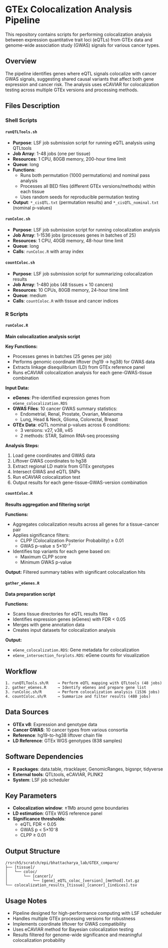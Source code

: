 # GTEx Colocalization Analysis Pipeline

This repository contains scripts for performing colocalization analysis between expression quantitative trait loci (eQTLs) from GTEx data and genome-wide association study (GWAS) signals for various cancer types.

## Overview

The pipeline identifies genes where eQTL signals colocalize with cancer GWAS signals, suggesting shared causal variants that affect both gene expression and cancer risk. The analysis uses eCAVIAR for colocalization testing across multiple GTEx versions and processing methods.

## Files Description

### Shell Scripts

#### `runQTLTools.sh`
- **Purpose**: LSF job submission script for running eQTL analysis using QTLtools
- **Job Array**: 1-48 jobs (one per tissue)
- **Resources**: 1 CPU, 80GB memory, 200-hour time limit
- **Queue**: long
- **Functions**:
  - Runs both permutation (1000 permutations) and nominal pass analysis
  - Processes all BED files (different GTEx versions/methods) within each tissue
  - Uses random seeds for reproducible permutation testing
- **Output**: `*_cisQTL.txt` (permutation results) and `*_cisQTL_nominal.txt` (nominal p-values)

#### `runColoc.sh`
- **Purpose**: LSF job submission script for running colocalization analysis
- **Job Array**: 1-1536 jobs (processes genes in batches of 25)
- **Resources**: 1 CPU, 40GB memory, 48-hour time limit
- **Queue**: long
- **Calls**: `runColoc.R` with array index

#### `countColoc.sh` 
- **Purpose**: LSF job submission script for summarizing colocalization results
- **Job Array**: 1-480 jobs (48 tissues × 10 cancers)
- **Resources**: 10 CPUs, 80GB memory, 24-hour time limit
- **Queue**: medium
- **Calls**: `countColoc.R` with tissue and cancer indices

### R Scripts

#### `runColoc.R`
**Main colocalization analysis script**

**Key Functions:**
- Processes genes in batches (25 genes per job)
- Performs genomic coordinate liftover (hg19 → hg38) for GWAS data
- Extracts linkage disequilibrium (LD) from GTEx reference panel
- Runs eCAVIAR colocalization analysis for each gene-GWAS-tissue combination

**Input Data:**
- **eGenes**: Pre-identified expression genes from `eGene_colocalization.RDS`
- **GWAS Files**: 10 cancer GWAS summary statistics:
  - Endometrial, Renal, Prostate, Ovarian, Melanoma
  - Lung, Head & Neck, Glioma, Colorectal, Breast
- **GTEx Data**: eQTL nominal p-values across 6 conditions:
  - 3 versions: v27, v38, v45
  - 2 methods: STAR, Salmon RNA-seq processing

**Analysis Steps:**
1. Load gene coordinates and GWAS data
2. Liftover GWAS coordinates to hg38
3. Extract regional LD matrix from GTEx genotypes
4. Intersect GWAS and eQTL SNPs
5. Run eCAVIAR colocalization test
6. Output results for each gene-tissue-GWAS-version combination

#### `countColoc.R`
**Results aggregation and filtering script**

**Functions:**
- Aggregates colocalization results across all genes for a tissue-cancer pair
- Applies significance filters:
  - CLPP (Colocalization Posterior Probability) ≥ 0.01
  - GWAS p-value ≤ 5×10⁻⁷
- Identifies top variants for each gene based on:
  - Maximum CLPP score
  - Minimum GWAS p-value

**Output:** Filtered summary tables with significant colocalization hits

#### `gather_eGenes.R`
**Data preparation script**

**Functions:**
- Scans tissue directories for eQTL results files
- Identifies expression genes (eGenes) with FDR < 0.05
- Merges with gene annotation data
- Creates input datasets for colocalization analysis

**Output:**
- `eGene_colocalization.RDS`: Gene metadata for colocalization
- `eGene_intersection_forplots.RDS`: eGene counts for visualization

## Workflow

```
1. runQTLTools.sh/R    → Perform eQTL mapping with QTLtools (48 jobs)
2. gather_eGenes.R     → Identify eGenes and prepare gene list
3. runColoc.sh/R       → Perform colocalization analysis (1536 jobs)
4. countColoc.sh/R     → Summarize and filter results (480 jobs)
```

## Data Sources

- **GTEx v8**: Expression and genotype data
- **Cancer GWAS**: 10 cancer types from various consortia
- **Reference**: hg19-to-hg38 liftover chain file
- **LD Reference**: GTEx WGS genotypes (838 samples)

## Software Dependencies

- **R packages**: data.table, rtracklayer, GenomicRanges, bigsnpr, tidyverse
- **External tools**: QTLtools, eCAVIAR, PLINK2
- **System**: LSF job scheduler

## Key Parameters

- **Colocalization window**: ±1Mb around gene boundaries
- **LD estimation**: GTEx WGS reference panel
- **Significance thresholds**:
  - eQTL FDR < 0.05
  - GWAS p < 5×10⁻8
  - CLPP ≥ 0.01

## Output Structure

```
/rsrch5/scratch/epi/bhattacharya_lab/GTEX_compare/
├── [tissue]/
│   └── coloc/
│       └── [cancer]/
│           └── [gene]_eQTL_coloc_[version]_[method].txt.gz
└── colocalization_results_[tissue]_[cancer]_[indices].tsv
```

## Usage Notes

- Pipeline designed for high-performance computing with LSF scheduler
- Handles multiple GTEx processing versions for robustness
- Implements coordinate liftover for GWAS compatibility
- Uses eCAVIAR method for Bayesian colocalization testing
- Results filtered for genome-wide significance and meaningful colocalization probability
